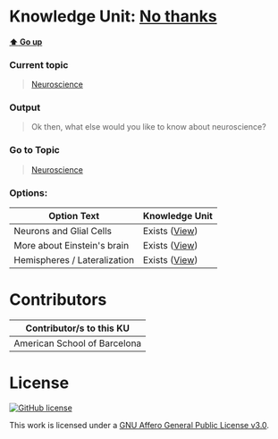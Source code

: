 # Knowledge Unit: [No thanks](../../knowledge_units/neuroscience/no-thanks.md)

#### [:arrow_up: Go up](../../topics/neuroscience.md)
### Current topic
> [Neuroscience](../../topics/neuroscience.md)
### Output
> Ok then, what else would you like to know about neuroscience?
### Go to Topic
> [Neuroscience](../../topics/neuroscience.md)

### Options: 

| Option Text | Knowledge Unit |
| - | - |  
| Neurons and Glial Cells  |  Exists ([View](../../knowledge_units/neuroscience/neurons-and-glial-cells.md))  |  
| More about Einstein&#039;s brain  |  Exists ([View](../../knowledge_units/neuroscience/more-about-einsteins-brain.md))  |  
| Hemispheres / Lateralization  |  Exists ([View](../../knowledge_units/neuroscience/hemispheres-lateralization.md))  | 

# Contributors

| Contributor/s to this KU |
| - | 
| American School of Barcelona |

# License
[![GitHub license](https://img.shields.io/github/license/inbrainz/cerebro)](https://github.com/inbrainz/cerebro/blob/master/LICENSE)

This work is licensed under a [GNU Affero General Public License v3.0](https://www.gnu.org/licenses/agpl-3.0.txt).
